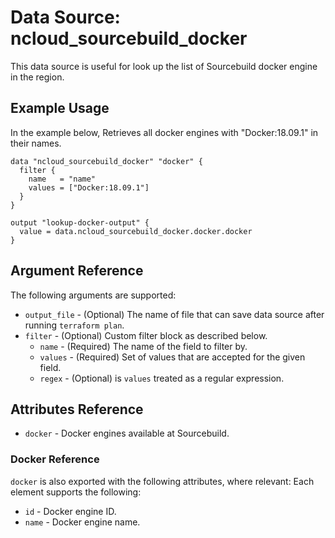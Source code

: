 # Data Source: ncloud_sourcebuild_docker

This data source is useful for look up the list of Sourcebuild docker engine in the region.

## Example Usage

In the example below, Retrieves all docker engines with "Docker:18.09.1" in their names.

```hcl
data "ncloud_sourcebuild_docker" "docker" {
  filter {
    name   = "name"
    values = ["Docker:18.09.1"]
  }
}

output "lookup-docker-output" {
  value = data.ncloud_sourcebuild_docker.docker.docker
}
```

## Argument Reference

The following arguments are supported:

* `output_file` - (Optional) The name of file that can save data source after running `terraform plan`.
* `filter` - (Optional) Custom filter block as described below.
    * `name` - (Required) The name of the field to filter by.
    * `values` - (Required) Set of values that are accepted for the given field.
    * `regex` - (Optional) is `values` treated as a regular expression.

## Attributes Reference

* `docker` - Docker engines available at Sourcebuild.

### Docker Reference

`docker` is also exported with the following attributes, where relevant: Each element supports the following:

* `id` - Docker engine ID.
* `name` - Docker engine name.
